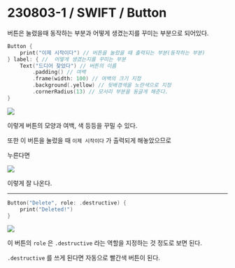 # 230803-1 / SWIFT / Button

버튼은 눌렸을때 동작하는 부분과 어떻게 생겼는지를 꾸미는 부분으로 되어있다.

```swift
Button {
    print("이제 시작이다") // 버튼을 눌렀을 때 출력되는 부분(동작하는 부분)
} label: { //  어떻게 생겼는지를 꾸미는 부분
    Text("드디어 찾았다") // 버튼의 이름
        .padding() // 여백
        .frame(width: 100) // 여백의 크기 지정
        .background(.yellow) // 뒷배경색을 노란색으로 지정
        .cornerRadius(13) // 모서리 부분을 둥글게 해준다.
}
```

<img src="/Users/mac/Desktop/All-Github/TIL/사진/스크린샷 2023-08-03 오후 1.06.26.png">

이렇게 버튼의 모양과 여백, 색 등등을 꾸밀 수 있다.

또한 이 버튼을 눌렀을 때 `이제 시작이다` 가 출력되게 해놓았으므로

누른다면 

<img src="/Users/mac/Desktop/All-Github/TIL/사진/스크린샷 2023-08-03 오후 1.10.03.png">

이렇게 잘 나온다.

---

```swift
Button("Delete", role: .destructive) { 
    print("Deleted!")
}
```

<img src="/Users/mac/Desktop/All-Github/TIL/사진/스크린샷 2023-08-03 오후 1.05.11.png">

이 버튼의 `role` 은 `.destructive` 라는 역할을 지정하는 것 정도로 보면 된다. 

`.destructive` 를 쓰게 된다면 자동으로 빨간색 버튼이 된다. 